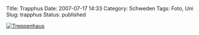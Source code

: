 Title: Trapphus
Date: 2007-07-17 14:33
Category: Schweden
Tags: Foto, Uni
Slug: trapphus
Status: published

[![Treppenhaus](/pic/trappaangstr_s.jpg "Treppenhaus")](/pic/trappaangstr_l.jpg)

